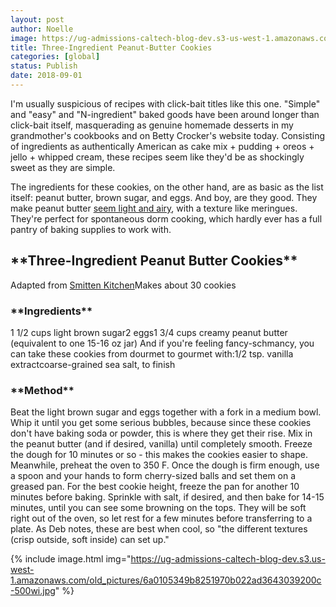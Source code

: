 ```yaml
---
layout: post
author: Noelle
image: https://ug-admissions-caltech-blog-dev.s3-us-west-1.amazonaws.com/old_pictures/caltech_as_it_happens/6a0105349b8251970b022ad3643035200c.jpg
title: Three-Ingredient Peanut-Butter Cookies
categories: [global]
status: Publish
date: 2018-09-01
---
```


I'm usually suspicious of recipes with click-bait titles like this one. "Simple" and "easy" and "N-ingredient" baked goods have been around longer than click-bait itself, masquerading as genuine homemade desserts in my grandmother's cookbooks and on Betty Crocker's website today. Consisting of ingredients as authentically American as cake mix + pudding + oreos + jello + whipped cream, these recipes seem like they'd be as shockingly sweet as they are simple.

The ingredients for these cookies, on the other hand, are as basic as the list itself: peanut butter, brown sugar, and eggs. And boy, are they good. They make peanut butter <a href="https://caltech.typepad.com/caltech_as_it_happens/2018/04/dourmet-dishes-pumpkin-peanut-butter.html">seem light and airy</a>, with a texture like meringues. They're perfect for spontaneous dorm cooking, which hardly ever has a full pantry of baking supplies to work with.

<h2>**Three-Ingredient Peanut Butter Cookies**</h2>
Adapted from <a href="https://smittenkitchen.com/2015/10/salted-peanut-butter-cookies/">Smitten Kitchen</a>Makes about 30 cookies
<h3>**Ingredients**</h3>
1 1/2 cups light brown sugar2 eggs1 3/4 cups creamy peanut butter (equivalent to one 15-16 oz jar)
And if you're feeling fancy-schmancy, you can take these cookies from dourmet to gourmet with:1/2 tsp. vanilla extractcoarse-grained sea salt, to finish
<h3>**Method**</h3>
Beat the light brown sugar and eggs together with a fork in a medium bowl. Whip it until you get some serious bubbles, because since these cookies don't have baking soda or powder, this is where they get their rise. Mix in the peanut butter (and if desired, vanilla) until completely smooth. Freeze the dough for 10 minutes or so - this makes the cookies easier to shape. Meanwhile, preheat the oven to 350 F. Once the dough is firm enough, use a spoon and your hands to form cherry-sized balls and set them on a greased pan. For the best cookie height, freeze the pan for another 10 minutes before baking. Sprinkle with salt, if desired, and then bake for 14-15 minutes, until you can see some browning on the tops. They will be soft right out of the oven, so let rest for a few minutes before transferring to a plate. As Deb notes, these are best when cool, so "the different textures (crisp outside, soft inside) can set up."


{% include image.html img="https://ug-admissions-caltech-blog-dev.s3.us-west-1.amazonaws.com/old_pictures/6a0105349b8251970b022ad3643039200c-500wi.jpg" %}
